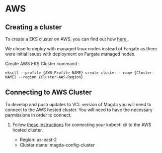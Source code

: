 # AWS

## Creating a cluster 

To create a EKS cluster on AWS, you can find out how [here ](https://docs.aws.amazon.com/eks/latest/userguide/getting-started-eksctl.html).

We chose to deploy with managed linux nodes instead of Fargate as there were initial issues with deployment on Fargate managed nodes.

Create AWS EKS Cluster command : 

`eksctl --profile {AWS-Profile-NAME} create cluster --name {Cluster-NAME} --region {Cluster-AWS-Region}`


## Connecting to AWS Cluster

To develop and push updates to VCL version of Magda you will need to connect to the AWS hosted cluster. You will need to have the necessary permissions in order to connect. 

1. Follow [these instructions](https://aws.amazon.com/premiumsupport/knowledge-center/eks-cluster-connection/) for connecting your kubectl cli to the AWS hosted cluster.

   - Region: us-east-2
   - Cluster name: magda-config-cluster